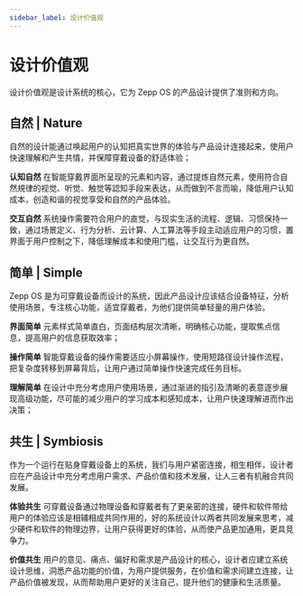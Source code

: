```yaml
---
sidebar_label: 设计价值观
---
```


# 设计价值观

设计价值观是设计系统的核⼼，它为 Zepp OS 的产品设计提供了准则和方向。

## 自然 \| Nature

自然的设计能通过唤起用户的认知把真实世界的体验与产品设计连接起来，使用户快速理解和产生共情，并保障穿戴设备的舒适体验；

**认知自然** 在智能穿戴界面所呈现的元素和内容，通过提炼自然元素，使用符合自然規律的视觉、听觉、触觉等認知手段来表达，从而做到不言而喻，降低用户认知成本，创造和谐的视觉享受和自然的产品体验。

**交互自然** 系统操作需要符合用户的直觉，与现实生活的流程、逻辑、习惯保持一致，通过场景定义、行为分析、云计算、人工算法等手段主动适应用户的习惯，置界面于用户控制之下，降低理解成本和使用门槛，让交互行为更自然。

## 简单 \| Simple

Zepp OS 是为可穿戴设备而设计的系统，因此产品设计应该结合设备特征，分析使用场景，专注核心功能，适宜穿戴者，为他们提供简单轻量的用户体验。

**界⾯简单** 元素样式简单直白，页面结构层次清晰，明确核心功能，提取焦点信息，提高用户的信息获取效率；

**操作简单** 智能穿戴设备的操作需要适应小屏幕操作，使用短路径设计操作流程，把复杂度转移到屏幕背后，让⽤户通过简单操作快速完成任务目标。

**理解简单** 在设计中充分考虑用户使用场景，通过渐进的指引及清晰的表意逐步展现高级功能，尽可能的减少⽤户的学习成本和感知成本，让用户快速理解进而作出决策；

## 共生 \| Symbiosis

作为一个运行在贴身穿戴设备上的系统，我们与用户紧密连接，相生相伴，设计者应在产品设计中充分考虑用户需求、产品价值和技术发展，让人三者有机融合共同发展。

**体验共生** 可穿戴设备通过物理设备和穿戴者有了更亲密的连接，硬件和软件带给用户的体验应该是相辅相成共同作用的，好的系统设计以两者共同发展来思考，减少硬件和软件的物理边界，让用户获得更好的体验，从而使产品更加通用，更具竞争力。

**价值共生** 用户的意见、痛点、偏好和需求是产品设计的核心，设计者应建立系统设计思维，洞悉产品功能的价值，为用户提供服务，在价值和需求间建立连接，让产品价值被发现，从而帮助用户更好的关注自己，提升他们的健康和生活质量。
